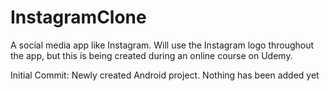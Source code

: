 # InstagramClone
A social media app like Instagram. Will use the Instagram logo throughout the app, but this is being created during an online course on Udemy.

Initial Commit:
Newly created Android project. Nothing has been added yet
